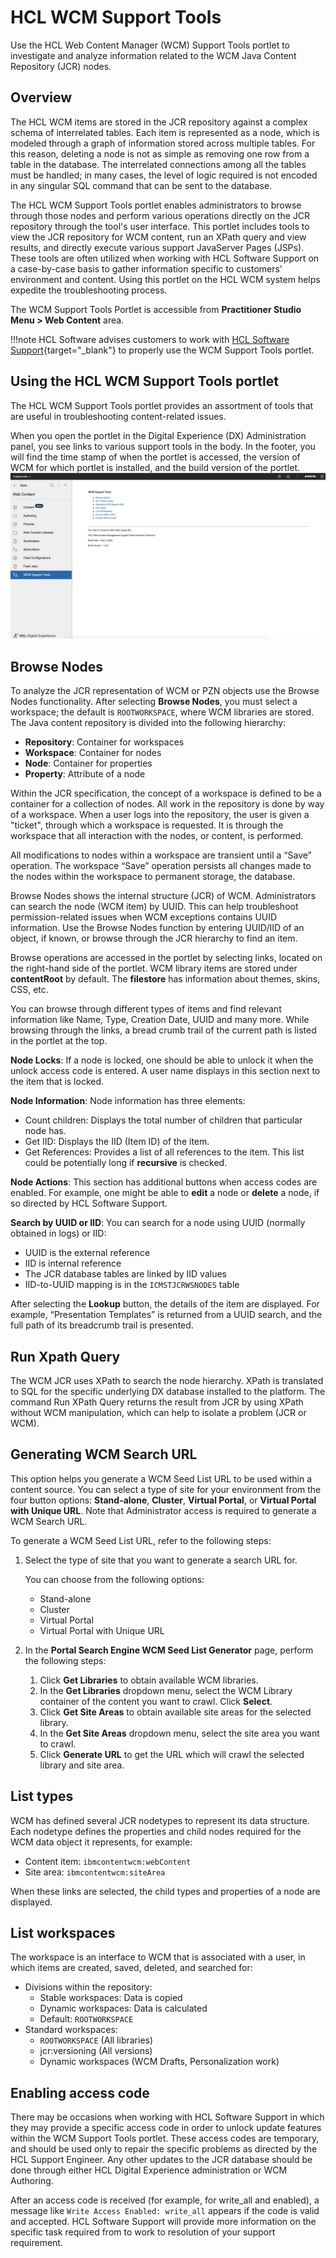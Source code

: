 # HCL WCM Support Tools

Use the HCL Web Content Manager (WCM) Support Tools portlet to investigate and analyze information related to the WCM Java Content Repository (JCR) nodes.

## Overview

The HCL WCM items are stored in the JCR repository against a complex schema of interrelated tables. Each item is represented as a node, which is modeled through a graph of information stored across multiple tables. For this reason, deleting a node is not as simple as removing one row from a table in the database. The interrelated connections among all the tables must be handled; in many cases, the level of logic required is not encoded in any singular SQL command that can be sent to the database.

The HCL WCM Support Tools portlet enables administrators to browse through those nodes and perform various operations directly on the JCR repository through the tool's user interface. This portlet includes tools to view the JCR repository for WCM content, run an XPath query and view results, and directly execute various support JavaServer Pages (JSPs). These tools are often utilized when working with HCL Software Support on a case-by-case basis to gather information specific to customers' environment and content. Using this portlet on the HCL WCM system helps expedite the troubleshooting process.

The WCM Support Tools Portlet is accessible from **Practitioner Studio Menu > Web Content** area.

!!!note
    HCL Software advises customers to work with [HCL Software Support](https://support.hcl-software.com/csm){target="_blank"} to properly use the WCM Support Tools portlet.

## Using the HCL WCM Support Tools portlet

The HCL WCM Support Tools portlet provides an assortment of tools that are useful in troubleshooting content-related issues.

When you open the portlet in the Digital Experience (DX) Administration panel, you see links to various support tools in the body. In the footer, you will find the time stamp of when the portlet is accessed, the version of WCM for which portlet is installed, and the build version of the portlet. ![HCL WCM Support Tools portlet](../../manage/troubleshooting/_img/HCL_WCM_Support_Tools_portlet_95.png)

## Browse Nodes

To analyze the JCR representation of WCM or PZN objects use the Browse Nodes functionality. 
After selecting **Browse Nodes**, you must select a workspace; the default is `ROOTWORKSPACE`, where WCM libraries are stored. The Java content repository is divided into the following hierarchy:

-   **Repository**: Container for workspaces
-   **Workspace**: Container for nodes
-   **Node**: Container for properties
-   **Property**: Attribute of a node

Within the JCR specification, the concept of a workspace is defined to be a container for a collection of nodes. All work in the repository is done by way of a workspace. When a user logs into the repository, the user is given a "ticket", through which a workspace is requested. It is through the workspace that all interaction with the nodes, or content, is performed.

All modifications to nodes within a workspace are transient until a “Save” operation. The workspace “Save” operation persists all changes made to the nodes within the workspace to permanent storage, the database.

Browse Nodes shows the internal structure (JCR) of WCM. Administrators can search the node (WCM item) by UUID. This can help troubleshoot permission-related issues when WCM exceptions contains UUID information. Use the Browse Nodes function by entering UUID/IID of an object, if known, or browse through the JCR hierarchy to find an item.

Browse operations are accessed in the portlet by selecting links, located on the right-hand side of the portlet. WCM library items are stored under **contentRoot** by default. The **filestore** has information about themes, skins, CSS, etc.

You can browse through different types of items and find relevant information like Name, Type, Creation Date, UUID and many more. While browsing through the links, a bread crumb trail of the current path is listed in the portlet at the top.

**Node Locks**: If a node is locked, one should be able to unlock it when the unlock access code is entered. A user name displays in this section next to the item that is locked.

**Node Information**: Node information has three elements:

-   Count children: Displays the total number of children that particular node has.
-   Get IID: Displays the IID (Item ID) of the item.
-   Get References: Provides a list of all references to the item. This list could be potentially long if **recursive** is checked.

**Node Actions**: This section has additional buttons when access codes are enabled. For example, one might be able to **edit** a node or **delete** a node, if so directed by HCL Software Support.

**Search by UUID or IID**: You can search for a node using UUID (normally obtained in logs) or IID:

-   UUID is the external reference
-   IID is internal reference
-   The JCR database tables are linked by IID values
-   IID-to-UUID mapping is in the `ICMSTJCRWSNODES` table

After selecting the **Lookup** button, the details of the item are displayed. For example, “Presentation Templates” is returned from a UUID search, and the full path of its breadcrumb trail is presented.

## Run Xpath Query

The WCM JCR uses XPath to search the node hierarchy. XPath is translated to SQL for the specific underlying DX database installed to the platform. The command Run XPath Query returns the result from JCR by using XPath without WCM manipulation, which can help to isolate a problem (JCR or WCM).

## Generating WCM Search URL

This option helps you generate a WCM Seed List URL to be used within a content source. You can select a type of site for your environment from the four button options: **Stand-alone**, **Cluster**, **Virtual Portal**, or **Virtual Portal with Unique URL**. Note that Administrator access is required to generate a WCM Search URL.

To generate a WCM Seed List URL, refer to the following steps:

1. Select the type of site that you want to generate a search URL for.

    You can choose from the following options:
    - Stand-alone
    - Cluster
    - Virtual Portal
    - Virtual Portal with Unique URL
  
2. In the **Portal Search Engine WCM Seed List Generator** page, perform the following steps:

    1. Click **Get Libraries** to obtain available WCM libraries.
    2. In the **Get Libraries** dropdown menu, select the WCM Library container of the content you want to crawl. Click **Select**.
    3. Click **Get Site Areas** to obtain available site areas for the selected library.
    4. In the **Get Site Areas** dropdown menu, select the site area you want to crawl.
    5. Click **Generate URL** to get the URL which will crawl the selected library and site area. 


## List types

WCM has defined several JCR nodetypes to represent its data structure. Each nodetype defines the properties and child nodes required for the WCM data object it represents, for example:

-   Content item: `ibmcontentwcm:webContent`
-   Site area: `ibmcontentwcm:siteArea`

When these links are selected, the child types and properties of a node are displayed.

## List workspaces

The workspace is an interface to WCM that is associated with a user, in which items are created, saved, deleted, and searched for:

-   Divisions within the repository:
    -   Stable workspaces: Data is copied
    -   Dynamic workspaces: Data is calculated
    -   Default: `ROOTWORKSPACE`
-   Standard workspaces:
    -   `ROOTWORKSPACE` (All libraries)
    -   jcr:versioning (All versions)
    -   Dynamic workspaces (WCM Drafts, Personalization work)

## Enabling access code

There may be occasions when working with HCL Software Support in which they may provide a specific access code in order to unlock update features within the WCM Support Tools portlet. These access codes are temporary, and should be used only to repair the specific problems as directed by the HCL Support Engineer. Any other updates to the JCR database should be done through either HCL Digital Experience administration or WCM Authoring.

After an access code is received (for example, for write_all and enabled), a message like `Write Access Enabled: write_all` appears if the code is valid and accepted. HCL Software Support will provide more information on the specific task required from to work to resolution of your support requirement.


